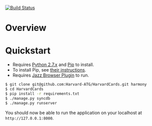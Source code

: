 [![Build Status](https://travis-ci.org/Harvard-ATG/HarvardCards.png?branch=master)](https://travis-ci.org/Harvard-ATG/HarvardCards)

# Overview



# Quickstart

- Requires [Python 2.7.x](http://python.org/download/releases/) and [Pip](http://www.pip-installer.org/) to install. 
- To install Pip, see [their instructions](http://www.pip-installer.org/en/latest/installing.html).
- Requires [Jazz Browser Plugin](http://jazz-soft.net/) to run.

```sh
$ git clone git@github.com:Harvard-ATG/HarvardCards.git harmony
$ cd HarvardCards
$ pip install -r requirements.txt
$ ./manage.py syncdb
$ ./manage.py runserver
```
You should now be able to run the application on your localhost at ```http://127.0.0.1:8000```. 
